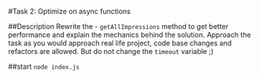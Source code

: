 #Task 2: Optimize on async functions

##Description
Rewrite the - ```getAllImpressions``` method to get better performance and explain the mechanics behind the solution.
Approach the task as you would approach real life project, code base changes and refactors are allowed. But do not change the ```timeout``` variable ;)  


##start
```node index.js```

